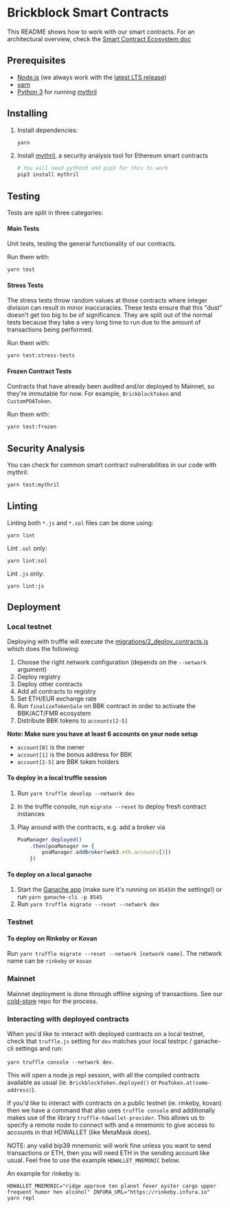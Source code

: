 # Brickblock Smart Contracts

This README shows how to work with our smart contracts. For an architectural overview, check the [Smart Contract Ecosystem doc](./ECOSYSTEM.md)

## Prerequisites
* [Node.js](https://nodejs.org/en/) (we always work with the [latest LTS release](https://github.com/nodejs/Release#release-schedule))
* [yarn](https://yarnpkg.com)
* [Python 3](https://www.python.org) for running [mythril](https://github.com/ConsenSys/mythril)

## Installing
1. Install dependencies:

    ```sh
    yarn
    ```

1. Install [mythril](https://github.com/ConsenSys/mythril), a security analysis tool for Ethereum smart contracts

    ```sh
    # You will need python3 and pip3 for this to work
    pip3 install mythril
    ```

## Testing
Tests are split in three categories:

#### Main Tests
Unit tests, testing the general functionality of our contracts.

Run them with:

```sh
yarn test
```

#### Stress Tests

The stress tests throw random values at those contracts where integer division can result in minor inaccuracies. These tests ensure that this "dust" doesn't get too big to be of significance.
They are split out of the normal tests because they take a very long time to run due to the amount of transactions being performed.

Run them with:

```sh
yarn test:stress-tests
```

#### Frozen Contract Tests
Contracts that have already been audited and/or deployed to Mainnet, so they're immutable for now. For example, `BrickblockToken` and `CustomPOAToken`.

Run them with:

```sh
yarn test:frozen
```

## Security Analysis
You can check for common smart contract vulnerabilities in our code with mythril:

```sh
yarn test:mythril
```

## Linting
Linting both `*.js` and `*.sol` files can be done using:

```
yarn lint
```

Lint `.sol` only:

```
yarn lint:sol
```

Lint `.js` only:

```
yarn lint:js
```

## Deployment
### Local testnet

Deploying with truffle will execute the [migrations/2_deploy_contracts.js](https://git.brickblock-dev.io/platform/smart-contracts/blob/master/migrations/2_deploy_contracts.js) which does the following:

1. Choose the right network configuration (depends on the `--network` argument)
1. Deploy registry
1. Deploy other contracts
1. Add all contracts to registry
1. Set ETH/EUR exchange rate
1. Run `finalizeTokenSale` on BBK contract in order to activate the BBK/ACT/FMR ecosystem
1. Distribute BBK tokens to `accounts[2-5]`

**Note: Make sure you have at least 6 accounts on your node setup**

* `account[0]` is the owner
* `account[1]` is the bonus address for BBK
* `account[2-5]` are BBK token holders


#### To deploy in a local truffle session
1. Run `yarn truffle develop --network dev`
2. In the truffle console, run `migrate --reset` to deploy fresh contract instances
3. Play around with the contracts, e.g. add a broker via

    ```js
    PoaManager.deployed()
        .then(poaManager => {
            poaManager.addBroker(web3.eth.accounts[3])
        })
    ```

#### To deploy on a local ganache
1. Start the [Ganache app](http://truffleframework.com/ganache/) (make sure it's running on `8545`in the settings!) or run `yarn ganache-cli -p 8545`
1. Run `yarn truffle migrate --reset --network dev`

### Testnet
#### To deploy on Rinkeby or Kovan
Run `yarn truffle migrate --reset --network [network name]`.
The network name can be `rinkeby` or `kovan`

### Mainnet
Mainnet deployment is done through offline signing of transactions. See our [cold-store](https://git.brickblock-dev.io/core/cold-store) repo for the process.

### Interacting with deployed contracts
When you'd like to interact with deployed contracts on a local testnet, check that `truffle.js` setting for `dev` matches your local testrpc / ganache-cli settings and run:

`yarn truffle console --network dev`.

This will open a node.js repl session, with all the compiled contracts available as usual (ie. `BrickblockToken.deployed()` or `PoaToken.at(some-address)`).

If you'd like to interact with contracts on a public testnet (ie. rinkeby, kovan) then we have a command  that also uses `truffle console` and additionally makes use of the library `truffle-hdwallet-provider`. This allows us to specify a remote node to connect with and a mnemonic to give access to accounts in that HDWALLET (like MetaMask does).

NOTE: any valid bip39 mnemonic will work fine unless you want to send transactions or ETH, then you will need ETH in the sending account like usual. Feel free to use the example `HDWALLET_MNEMONIC` below.

An example for rinkeby is:

`HDWALLET_MNEMONIC="ridge approve ten planet fever oyster cargo upper frequent humor hen alcohol" INFURA_URL="https://rinkeby.infura.io" yarn repl`
